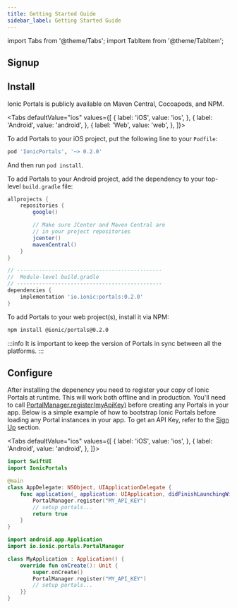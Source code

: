 ```yaml
---
title: Getting Started Guide
sidebar_label: Getting Started Guide
---
```


import Tabs from '@theme/Tabs';
import TabItem from '@theme/TabItem';

## Signup

## Install

Ionic Portals is publicly available on Maven Central, Cocoapods, and NPM. 

<Tabs
defaultValue="ios"
values={[
{ label: 'iOS', value: 'ios', },
{ label: 'Android', value: 'android', },
{ label: 'Web', value: 'web', },
]}>
<TabItem value="ios">

To add Portals to your iOS project, put the following line to your `Podfile`:

```ruby title=Podfile
pod 'IonicPortals', '~> 0.2.0'
```

And then run `pod install`.

</TabItem>
<TabItem value="android">

To add Portals to your Android project, add the dependency to your top-level `build.gradle` file:

```groovy title=build.gradle {16}
allprojects {
    repositories {
        google()

        // Make sure JCenter and Maven Central are
        // in your project repositories
        jcenter()
        mavenCentral()
    }
}

// ----------------------------------------------
//  Module-level build.gradle
// ----------------------------------------------
dependencies {
    implementation 'io.ionic:portals:0.2.0'
}
```

</TabItem>

<TabItem value="web">

To add Portals to your web project(s), install it via NPM:

```bash
npm install @ionic/portals@0.2.0
```

</TabItem>

</Tabs>

:::info
It is important to keep the version of Portals in sync between all the platforms.
:::

## Configure

After installing the depenency you need to register your copy of Ionic Portals at runtime. This will work both offline and in production. You'll need to call [PortalManager.register(myApiKey)](../reference/android/portal-manager#register) before creating any Portals in your app. Below is a simple example of how to bootstrap Ionic Portals before loading any Portal instances in your app. To get an API Key, refer to the [Sign Up](#signup) section.

<Tabs
defaultValue="ios"
values={[
{ label: 'iOS', value: 'ios', },
{ label: 'Android', value: 'android', },
]}>
<TabItem value="ios">

```swift title=AppDelegate.swift
import SwiftUI
import IonicPortals

@main
class AppDelegate: NSObject, UIApplicationDelegate {
    func application(_ application: UIApplication, didFinishLaunchingWithOptions launchOptions: [UIApplication.LaunchOptionsKey : Any]? = nil) -> Bool {
        PortalManager.register("MY_API_KEY")
        // setup portals...
        return true
    }
}
```

</TabItem>
<TabItem value="android">

```kotlin title=MyApplication.kt
import android.app.Application
import io.ionic.portals.PortalManager

class MyApplication : Application() {
    override fun onCreate(): Unit {
        super.onCreate()
        PortalManager.register("MY_API_KEY")
        // setup portals...
    }}
}
```

</TabItem>
</Tabs>
